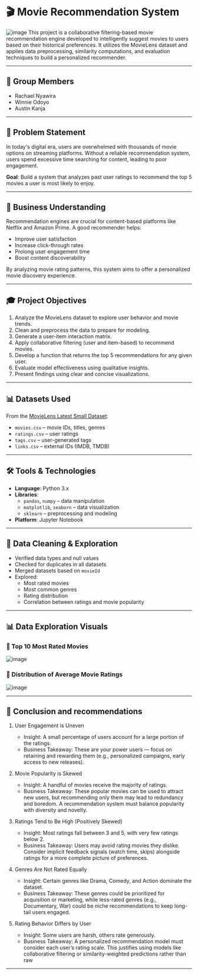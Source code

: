 

# 🎬 Movie Recommendation System

![image](https://github.com/user-attachments/assets/d73ef469-540c-447f-93b8-0b66b0f3b159)
This project is a collaborative filtering-based movie recommendation engine developed to intelligently suggest movies to users based on their historical preferences. It utilizes the MovieLens dataset and applies data preprocessing, similarity computations, and evaluation techniques to build a personalized recommender.

---

## 👥 Group Members

- Rachael Nyawira  
- Winnie Odoyo  
- Austin Kanja  

---

## 📌 Problem Statement

In today's digital era, users are overwhelmed with thousands of movie options on streaming platforms. Without a reliable recommendation system, users spend excessive time searching for content, leading to poor engagement.

**Goal**: Build a system that analyzes past user ratings to recommend the top 5 movies a user is most likely to enjoy.

---

## 🎯 Business Understanding

Recommendation engines are crucial for content-based platforms like Netflix and Amazon Prime. A good recommender helps:

- Improve user satisfaction  
- Increase click-through rates  
- Prolong user engagement time  
- Boost content discoverability  

By analyzing movie rating patterns, this system aims to offer a personalized movie discovery experience.

---

## 🎓 Project Objectives

1. Analyze the MovieLens dataset to explore user behavior and movie trends.  
2. Clean and preprocess the data to prepare for modeling.  
3. Generate a user-item interaction matrix.  
4. Apply collaborative filtering (user and item-based) to recommend movies.  
5. Develop a function that returns the top 5 recommendations for any given user.  
6. Evaluate model effectiveness using qualitative insights.  
7. Present findings using clear and concise visualizations.

---

## 📊 Datasets Used

From the [MovieLens Latest Small Dataset](https://grouplens.org/datasets/movielens/latest/):

- `movies.csv` – movie IDs, titles, genres  
- `ratings.csv` – user ratings  
- `tags.csv` – user-generated tags  
- `links.csv` – external IDs (IMDB, TMDB)  

---

## 🛠️ Tools & Technologies

- **Language**: Python 3.x  
- **Libraries**:  
  - `pandas`, `numpy` – data manipulation  
  - `matplotlib`, `seaborn` – data visualization  
  - `sklearn` – preprocessing and modeling  
- **Platform**: Jupyter Notebook  

---

## 🧹 Data Cleaning & Exploration

- Verified data types and null values  
- Checked for duplicates in all datasets  
- Merged datasets based on `movieId`  
- Explored:
  - Most rated movies  
  - Most common genres  
  - Rating distribution  
  - Correlation between ratings and movie popularity  

---

## 📊 Data Exploration Visuals

### 🔹 Top 10 Most Rated Movies

![image](https://github.com/user-attachments/assets/e4d9ea9c-cb57-4e2d-aa21-4e861565a9b9)



### 🔹 Distribution of Average Movie Ratings

![image](https://github.com/user-attachments/assets/1e97061e-74fa-4aec-80a1-5cc63d929ed7)


---

## 🧠 Conclusion and recommendations

1. User Engagement is Uneven
   * Insight: A small percentage of users account for a large portion of the ratings.
   * Business Takeaway: These are your power users — focus on retaining and rewarding them (e.g., personalized campaigns, early access to new releases).

3. Movie Popularity is Skewed
   * Insight: A handful of movies receive the majority of ratings.
   * Business Takeaway: These popular movies can be used to attract new users, but recommending only them may lead to redundancy and boredom. A recommendation system must balance popularity with diversity and novelty.

5. Ratings Tend to Be High (Positively Skewed)
   * Insight: Most ratings fall between 3 and 5, with very few ratings below 2.
   * Business Takeaway: Users may avoid rating movies they dislike. Consider implicit feedback signals (watch time, skips) alongside ratings for a more complete picture of preferences.

7. Genres Are Not Rated Equally
   * Insight: Certain genres like Drama, Comedy, and Action dominate the dataset.
   * Business Takeaway: These genres could be prioritized for acquisition or marketing, while less-rated genres (e.g., Documentary, War) could be niche recommendations to keep long-tail users engaged.

9. Rating Behavior Differs by User
    * Insight: Some users are harsh, others rate generously.
    * Business Takeaway: A personalized recommendation model must consider each user’s rating scale. This justifies using models like collaborative filtering or similarity-weighted predictions rather than raw
 

---
